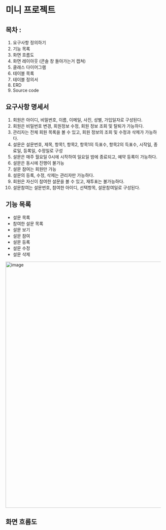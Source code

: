 # 미니 프로젝트

## 목차 : 
1. 요구사항 정의하기
2. 기능 목록 
3. 화면 흐름도 
4. 화면 레이아웃 (콘솔 창 돌아가는거 캡쳐)
5. 클래스 다이어그램
6. 테이블 목록
7. 테이블 정의서
8. ERD
9. Source code

## 요구사항 명세서
1) 회원은 아이디, 비밀번호, 이름, 이메일, 사진, 성별, 가입일자로 구성된다.
2) 회원은 비밀번호 변경, 회원정보 수정, 회원 정보 조회 및 탈퇴가 가능하다.
3) 관리자는 전체 회원 목록을 볼 수 있고, 회원 정보의 조회 및 수정과 삭제가 가능하다.
4) 설문은 설문번호, 제목, 항목1, 항목2, 항목1의 득표수, 항목2의 득표수, 시작일, 종료일, 등록일, 수정일로 구성
5) 설문은 매주 월요일 0시에 시작하여 일요일 밤에 종료되고, 예약 등록이 가능하다.
6) 설문은 동시에 진행이 불가능
7) 설문 참여는 회원만 가능
8) 설문의 등록, 수정, 삭제는 관리자만 가능하다.
9) 회원은 자신이 참여한 설문을 볼 수 있고, 재투표는 불가능하다.
10) 설문참여는 설문번호, 참여한 아이디, 선택항목, 설문참여일로 구성된다.

## 기능 목록
- 설문 목록
- 참여한 설문 목록
- 설문 보기
- 설문 참여
- 설문 등록
- 설문 수정
- 설문 삭제
<img width="800" alt="image" src="https://github.com/user-attachments/assets/c86443c3-011c-4275-ae7c-754e7a0fe5bf">


## 화면 흐름도 


